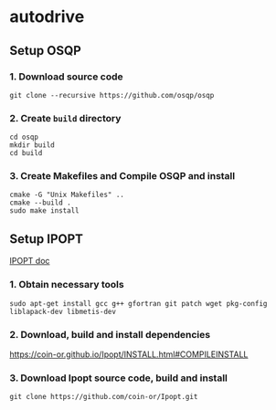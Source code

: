 # autodrive


## Setup OSQP
### 1. Download source code
```
git clone --recursive https://github.com/osqp/osqp
```
### 2. Create `build` directory
```
cd osqp
mkdir build
cd build
```
### 3. Create Makefiles and Compile OSQP and install
```
cmake -G "Unix Makefiles" ..
cmake --build .
sudo make install
```

## Setup IPOPT
[IPOPT doc](https://coin-or.github.io/Ipopt/INTERFACES.html)
### 1. Obtain necessary tools
```
sudo apt-get install gcc g++ gfortran git patch wget pkg-config liblapack-dev libmetis-dev
```
### 2. Download, build and install dependencies
https://coin-or.github.io/Ipopt/INSTALL.html#COMPILEINSTALL

### 3. Download Ipopt source code, build and install
```
git clone https://github.com/coin-or/Ipopt.git
```
